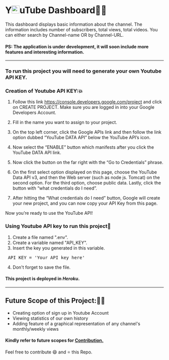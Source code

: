 # Y<img src="https://www.flaticon.com/svg/static/icons/svg/1383/1383260.svg" width="25px" height="25px"/>uTube Dashboard:man_technologist:

This dashboard displays basic information about the channel. The information includes number of subscribers, total views, total videos. You can either search by Channel-name OR by Channel-URL.

#### PS: The application is under development, it will soon include more features and interesting information.
---
### To run this project you will need to generate your own Youtube API KEY.

### Creation of Youtube API KEY::boom:

1. Follow this link https://console.developers.google.com/project and click on CREATE PROJECT. Make sure you are logged in into your Google Developers Account.

2. Fill in the name you want to assign to your project.

3. On the top left corner, click the Google APIs link and then follow the link option dubbed “YouTube DATA API” below the YouTube API’s icon.

4. Now select the “ENABLE” button which manifests after you click the YouTube DATA API link.

5. Now click the button on the far right with the “Go to Credentials” phrase.

6. On the first select option displayed on this page, choose the YouTube Data API v3, and then the Web server (such as node js. Tomcat) on the second option. For the third option, choose public data. Lastly, click the button with “what credentials do I need”.

7. After hitting the “What credentials do I need” button, Google will create your new project, and you can now copy your API Key from this page.

Now you’re ready to use the YouTube API!

### Using Youtube API key to run this project:cowboy_hat_face:

1. Create a file named ".env".
2. Create a variable named "API_KEY".
3. Insert the key you generated in this variable.

<pre> API_KEY = 'Your API key here' </pre>

4. Don't forget to save the file.

#### This project is deployed in *Heroku*.

---

## Future Scope of this Project::thinking::rainbow:
* Creating option of sign up in Youtube Account
* Viewing statistics of our own history
* Adding feature of a graphical representation of any channel's monthly/weekly views

#### Kindly refer to future scopes for <a href="https://github.com/bhavesh1129/Youtube-Dashboard/blob/master/Contributing.md">Contribution.</a>

Feel free to contribute :smile: and :star: this Repo.

